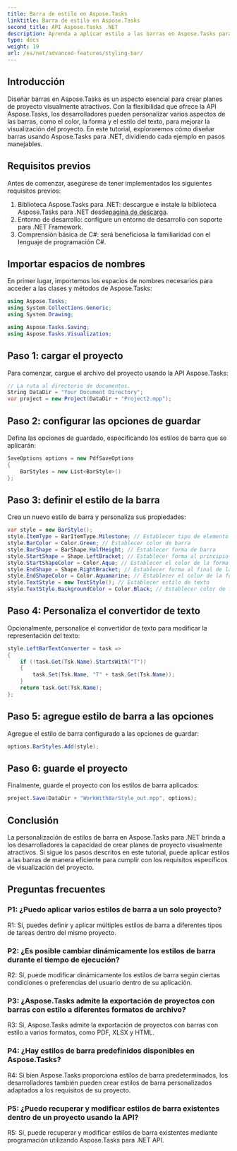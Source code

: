 ```yaml
---
title: Barra de estilo en Aspose.Tasks
linktitle: Barra de estilo en Aspose.Tasks
second_title: API Aspose.Tasks .NET
description: Aprenda a aplicar estilo a las barras en Aspose.Tasks para .NET para mejorar la visualización del proyecto.
type: docs
weight: 19
url: /es/net/advanced-features/styling-bar/
---
```

## Introducción

Diseñar barras en Aspose.Tasks es un aspecto esencial para crear planes de proyecto visualmente atractivos. Con la flexibilidad que ofrece la API Aspose.Tasks, los desarrolladores pueden personalizar varios aspectos de las barras, como el color, la forma y el estilo del texto, para mejorar la visualización del proyecto. En este tutorial, exploraremos cómo diseñar barras usando Aspose.Tasks para .NET, dividiendo cada ejemplo en pasos manejables.

## Requisitos previos

Antes de comenzar, asegúrese de tener implementados los siguientes requisitos previos:

1.  Biblioteca Aspose.Tasks para .NET: descargue e instale la biblioteca Aspose.Tasks para .NET desde[pagina de descarga](https://releases.aspose.com/tasks/net/).
2. Entorno de desarrollo: configure un entorno de desarrollo con soporte para .NET Framework.
3. Comprensión básica de C#: será beneficiosa la familiaridad con el lenguaje de programación C#.

## Importar espacios de nombres

En primer lugar, importemos los espacios de nombres necesarios para acceder a las clases y métodos de Aspose.Tasks:

```csharp
using Aspose.Tasks;
using System.Collections.Generic;
using System.Drawing;

using Aspose.Tasks.Saving;
using Aspose.Tasks.Visualization;

```

## Paso 1: cargar el proyecto

Para comenzar, cargue el archivo del proyecto usando la API Aspose.Tasks:

```csharp
// La ruta al directorio de documentos.
String DataDir = "Your Document Directory";
var project = new Project(DataDir + "Project2.mpp");
```

## Paso 2: configurar las opciones de guardar

Defina las opciones de guardado, especificando los estilos de barra que se aplicarán:

```csharp
SaveOptions options = new PdfSaveOptions
{
    BarStyles = new List<BarStyle>()
};
```

## Paso 3: definir el estilo de la barra

Crea un nuevo estilo de barra y personaliza sus propiedades:

```csharp
var style = new BarStyle();
style.ItemType = BarItemType.Milestone; // Establecer tipo de elemento de la barra
style.BarColor = Color.Green; // Establecer color de barra
style.BarShape = BarShape.HalfHeight; // Establecer forma de barra
style.StartShape = Shape.LeftBracket; // Establecer forma al principio de la barra.
style.StartShapeColor = Color.Aqua; // Establecer el color de la forma inicial.
style.EndShape = Shape.RightBracket; // Establecer forma al final de la barra.
style.EndShapeColor = Color.Aquamarine; // Establecer el color de la forma final.
style.TextStyle = new TextStyle(); // Establecer estilo de texto
style.TextStyle.BackgroundColor = Color.Black; // Establecer color de fondo para el texto
```

## Paso 4: Personaliza el convertidor de texto

Opcionalmente, personalice el convertidor de texto para modificar la representación del texto:

```csharp
style.LeftBarTextConverter = task =>
{
    if (!task.Get(Tsk.Name).StartsWith("T"))
    {
        task.Set(Tsk.Name, "T" + task.Get(Tsk.Name));
    }
    return task.Get(Tsk.Name);
};
```

## Paso 5: agregue estilo de barra a las opciones

Agregue el estilo de barra configurado a las opciones de guardar:

```csharp
options.BarStyles.Add(style);
```

## Paso 6: guarde el proyecto

Finalmente, guarde el proyecto con los estilos de barra aplicados:

```csharp
project.Save(DataDir + "WorkWithBarStyle_out.mpp", options);
```

## Conclusión

La personalización de estilos de barra en Aspose.Tasks para .NET brinda a los desarrolladores la capacidad de crear planes de proyecto visualmente atractivos. Si sigue los pasos descritos en este tutorial, puede aplicar estilos a las barras de manera eficiente para cumplir con los requisitos específicos de visualización del proyecto.

## Preguntas frecuentes

### P1: ¿Puedo aplicar varios estilos de barra a un solo proyecto?

R1: Sí, puedes definir y aplicar múltiples estilos de barra a diferentes tipos de tareas dentro del mismo proyecto.
   
### P2: ¿Es posible cambiar dinámicamente los estilos de barra durante el tiempo de ejecución?

R2: Sí, puede modificar dinámicamente los estilos de barra según ciertas condiciones o preferencias del usuario dentro de su aplicación.
   
### P3: ¿Aspose.Tasks admite la exportación de proyectos con barras con estilo a diferentes formatos de archivo?

R3: Sí, Aspose.Tasks admite la exportación de proyectos con barras con estilo a varios formatos, como PDF, XLSX y HTML.
   
### P4: ¿Hay estilos de barra predefinidos disponibles en Aspose.Tasks?

R4: Si bien Aspose.Tasks proporciona estilos de barra predeterminados, los desarrolladores también pueden crear estilos de barra personalizados adaptados a los requisitos de su proyecto.
   
### P5: ¿Puedo recuperar y modificar estilos de barra existentes dentro de un proyecto usando la API?

R5: Sí, puede recuperar y modificar estilos de barra existentes mediante programación utilizando Aspose.Tasks para .NET API.